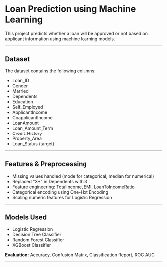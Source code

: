 # Loan Prediction using Machine Learning

This project predicts whether a loan will be approved or not based on applicant information using machine learning models.

---

## Dataset

The dataset contains the following columns:

- Loan_ID
- Gender
- Married
- Dependents
- Education
- Self_Employed
- ApplicantIncome
- CoapplicantIncome
- LoanAmount
- Loan_Amount_Term
- Credit_History
- Property_Area
- Loan_Status (target)

---

## Features & Preprocessing

- Missing values handled (mode for categorical, median for numerical)
- Replaced "3+" in Dependents with 3
- Feature engineering: TotalIncome, EMI, LoanToIncomeRatio
- Categorical encoding using One-Hot Encoding
- Scaling numeric features for Logistic Regression

---

## Models Used

- Logistic Regression  
- Decision Tree Classifier  
- Random Forest Classifier  
- XGBoost Classifier  

**Evaluation:** Accuracy, Confusion Matrix, Classification Report, ROC AUC

---
